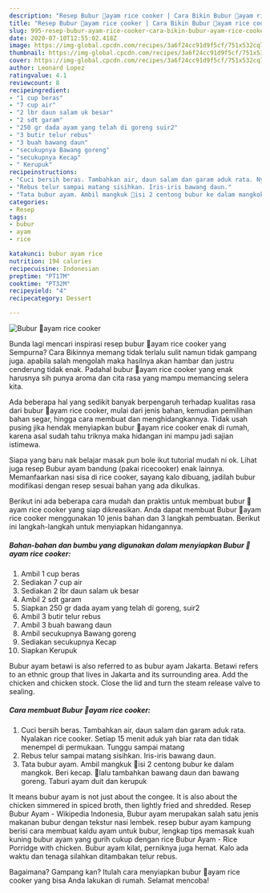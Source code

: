 ```yaml
---
description: "Resep Bubur 🍲ayam rice cooker | Cara Bikin Bubur 🍲ayam rice cooker Yang Enak dan Simpel"
title: "Resep Bubur 🍲ayam rice cooker | Cara Bikin Bubur 🍲ayam rice cooker Yang Enak dan Simpel"
slug: 995-resep-bubur-ayam-rice-cooker-cara-bikin-bubur-ayam-rice-cooker-yang-enak-dan-simpel
date: 2020-07-10T12:55:02.418Z
image: https://img-global.cpcdn.com/recipes/3a6f24cc91d9f5cf/751x532cq70/bubur-🍲ayam-rice-cooker-foto-resep-utama.jpg
thumbnail: https://img-global.cpcdn.com/recipes/3a6f24cc91d9f5cf/751x532cq70/bubur-🍲ayam-rice-cooker-foto-resep-utama.jpg
cover: https://img-global.cpcdn.com/recipes/3a6f24cc91d9f5cf/751x532cq70/bubur-🍲ayam-rice-cooker-foto-resep-utama.jpg
author: Leonard Lopez
ratingvalue: 4.1
reviewcount: 8
recipeingredient:
- "1 cup beras"
- "7 cup air"
- "2 lbr daun salam uk besar"
- "2 sdt garam"
- "250 gr dada ayam yang telah di goreng suir2"
- "3 butir telur rebus"
- "3 buah bawang daun"
- "secukupnya Bawang goreng"
- "secukupnya Kecap"
- " Kerupuk"
recipeinstructions:
- "Cuci bersih beras. Tambahkan air, daun salam dan garam aduk rata. Nyalakan rice cooker. Setiap 15 menit aduk yah biar rata dan tidak menempel di permukaan. Tunggu sampai matang"
- "Rebus telur sampai matang sisihkan. Iris-iris bawang daun."
- "Tata bubur ayam. Ambil mangkuk 🍚isi 2 centong bubur ke dalam mangkok. Beri kecap. 🙋lalu tambahkan bawang daun dan bawang goreng. Taburi ayam duit dan kerupuk"
categories:
- Resep
tags:
- bubur
- ayam
- rice

katakunci: bubur ayam rice 
nutrition: 194 calories
recipecuisine: Indonesian
preptime: "PT17M"
cooktime: "PT32M"
recipeyield: "4"
recipecategory: Dessert

---
```



![Bubur 🍲ayam rice cooker](https://img-global.cpcdn.com/recipes/3a6f24cc91d9f5cf/751x532cq70/bubur-🍲ayam-rice-cooker-foto-resep-utama.jpg)

Bunda lagi mencari inspirasi resep bubur 🍲ayam rice cooker yang Sempurna? Cara Bikinnya memang tidak terlalu sulit namun tidak gampang juga. apabila salah mengolah maka hasilnya akan hambar dan justru cenderung tidak enak. Padahal bubur 🍲ayam rice cooker yang enak harusnya sih punya aroma dan cita rasa yang mampu memancing selera kita.

Ada beberapa hal yang sedikit banyak berpengaruh terhadap kualitas rasa dari bubur 🍲ayam rice cooker, mulai dari jenis bahan, kemudian pemilihan bahan segar, hingga cara membuat dan menghidangkannya. Tidak usah pusing jika hendak menyiapkan bubur 🍲ayam rice cooker enak di rumah, karena asal sudah tahu triknya maka hidangan ini mampu jadi sajian istimewa.

Siapa yang baru nak belajar masak pun bole ikut tutorial mudah ni ok. Lihat juga resep Bubur ayam bandung (pakai ricecooker) enak lainnya. Memanfaarkan nasi sisa di rice cooker, sayang kalo dibuang, jadilah bubur modifikasi dengan resep sesuai bahan yang ada dikulkas.


Berikut ini ada beberapa cara mudah dan praktis untuk membuat bubur 🍲ayam rice cooker yang siap dikreasikan. Anda dapat membuat Bubur 🍲ayam rice cooker menggunakan 10 jenis bahan dan 3 langkah pembuatan. Berikut ini langkah-langkah untuk menyiapkan hidangannya.

<!--inarticleads1-->

##### Bahan-bahan dan bumbu yang digunakan dalam menyiapkan Bubur 🍲ayam rice cooker:

1. Ambil 1 cup beras
1. Sediakan 7 cup air
1. Sediakan 2 lbr daun salam uk besar
1. Ambil 2 sdt garam
1. Siapkan 250 gr dada ayam yang telah di goreng, suir2
1. Ambil 3 butir telur rebus
1. Ambil 3 buah bawang daun
1. Ambil secukupnya Bawang goreng
1. Sediakan secukupnya Kecap
1. Siapkan  Kerupuk


Bubur ayam betawi is also referred to as bubur ayam Jakarta. Betawi refers to an ethnic group that lives in Jakarta and its surrounding area. Add the chicken and chicken stock. Close the lid and turn the steam release valve to sealing. 

<!--inarticleads2-->

##### Cara membuat Bubur 🍲ayam rice cooker:

1. Cuci bersih beras. Tambahkan air, daun salam dan garam aduk rata. Nyalakan rice cooker. Setiap 15 menit aduk yah biar rata dan tidak menempel di permukaan. Tunggu sampai matang
1. Rebus telur sampai matang sisihkan. Iris-iris bawang daun.
1. Tata bubur ayam. Ambil mangkuk 🍚isi 2 centong bubur ke dalam mangkok. Beri kecap. 🙋lalu tambahkan bawang daun dan bawang goreng. Taburi ayam duit dan kerupuk


It means bubur ayam is not just about the congee. It is also about the chicken simmered in spiced broth, then lightly fried and shredded. Resep Bubur Ayam - Wikipedia Indonesia, Bubur ayam merupakan salah satu jenis makanan bubur dengan tekstur nasi lembek. resep bubur ayam kampung berisi cara membuat kaldu ayam untuk bubur, lengkap tips memasak kuah kuning bubur ayam yang gurih cukup dengan rice Bubur Ayam - Rice Porridge with chicken. Bubur ayam kilat, perniknya juga hemat. Kalo ada waktu dan tenaga silahkan ditambakan telur rebus. 

Bagaimana? Gampang kan? Itulah cara menyiapkan bubur 🍲ayam rice cooker yang bisa Anda lakukan di rumah. Selamat mencoba!
